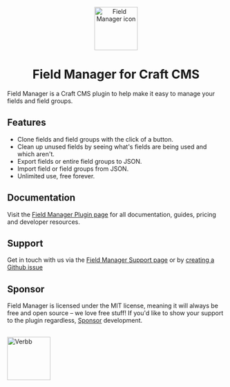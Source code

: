 <p align="center"><img src="https://verbb.imgix.net/plugins/field-manager/field-manager-icon.svg" width="100" height="100" alt="Field Manager icon"></p>
<h1 align="center">Field Manager for Craft CMS</h1>

Field Manager is a Craft CMS plugin to help make it easy to manage your fields and field groups. 

## Features
- Clone fields and field groups with the click of a button.
- Clean up unused fields by seeing what's fields are being used and which aren't.
- Export fields or entire field groups to JSON.
- Import field or field groups from JSON.
- Unlimited use, free forever.

## Documentation
Visit the [Field Manager Plugin page](https://verbb.io/craft-plugins/field-manager) for all documentation, guides, pricing and developer resources.

## Support
Get in touch with us via the [Field Manager Support page](https://verbb.io/craft-plugins/field-manager/support) or by [creating a Github issue](https://github.com/verbb/field-manager/issues)

## Sponsor
Field Manager is licensed under the MIT license, meaning it will always be free and open source – we love free stuff! If you'd like to show your support to the plugin regardless, [Sponsor](https://github.com/sponsors/verbb) development.

<h2></h2>

<a href="https://verbb.io" target="_blank">
    <img width="100" src="https://verbb.io/assets/img/verbb-pill.svg" alt="Verbb">
</a>
